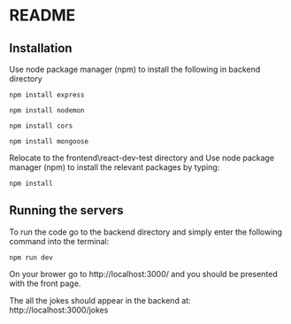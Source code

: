 # README

## Installation

Use node package manager (npm) to install the following in backend directory 

```
npm install express
```
```
npm install nodemon
```
```
npm install cors
```
```
npm install mongoose
```

Relocate to the frontend\react-dev-test directory and Use node package manager (npm) to install the relevant packages by typing:
```
npm install
```

## Running the servers
To run the code go to the backend directory and simply enter the following command into the terminal:
```
npm run dev
```
On your brower go to http://localhost:3000/ and you should be presented with the front page.

The all the jokes should appear in the backend at: http://localhost:3000/jokes

